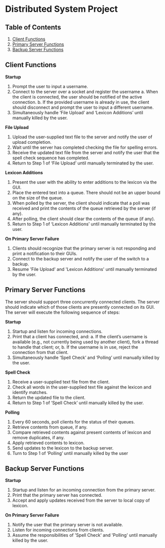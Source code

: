 # Distributed System Project
## Table of Contents
1. [Client Functions](#client-functions)
2. [Primary Server Functions](#primary-server-functions)
3. [Backup Server Functions](#backup-server-functions)

## Client Functions
**Startup**
1. Prompt the user to input a username.
2. Connect to the server over a socket and register the username
    a. When the client is connected, the user should be notified of the active connection.
    b. If the provided username is already in use, the client should disconnect and prompt the user to input a
       different username.
3. Simultaneously handle ‘File Upload’ and ‘Lexicon Additions’ until manually killed by the user.

**File Upload**
1. Upload the user-supplied text file to the server and notify the user of upload completion.
2. Wait until the server has completed checking the file for spelling errors.
3. Receive the updated text file from the server and notify the user that the spell check sequence has completed.
4. Return to Step 1 of ‘File Upload’ until manually terminated by the user.

**Lexicon Additions**
1. Present the user with the ability to enter additions to the lexicon via the GUI.
2. Place the entered text into a queue. There should not be an upper bound on the size of the queue.
3. When polled by the server, the client should indicate that a poll was received and print the contents of the
queue retrieved by the server (if any).
4. After polling, the client should clear the contents of the queue (if any).
5. Return to Step 1 of ‘Lexicon Additions’ until manually terminated by the user.

**On Primary Server Failure**
1. Clients should recognize that the primary server is not responding and print a notification to their GUIs.
2. Connect to the backup server and notify the user of the switch to a backup.
3. Resume 'File Upload' and 'Lexicon Additions' until manually terminated by the user.

## Primary Server Functions
The server should support three concurrently connected clients. The server should indicate which of those clients are
presently connected on its GUI. The server will execute the following sequence of steps:

**Startup**
1. Startup and listen for incoming connections.
2. Print that a client has connected, and:
  a. If the client’s username is available (e.g., not currently being used by another client), fork a thread to
     handle that client; or,
  b. If the username is in use, reject the connection from that client.
3. Simultaneously handle ‘Spell Check’ and ‘Polling’ until manually killed by the user.

**Spell Check**
1. Receive a user-supplied text file from the client.
2. Check all words in the user-supplied text file against the lexicon and identify matches.
3. Return the updated file to the client.
4. Return to Step 1 of ‘Spell Check’ until manually killed by the user.

**Polling**
1. Every 60 seconds, poll clients for the status of their queues.
2. Retrieve contents from queue, if any.
3. Compare retrieved contents against present contents of lexicon and remove duplicates, if any.
4. Apply retrieved contents to lexicon.
5. Send updates to the lexicon to the backup server.
6. Turn to Step 1 of ‘Polling’ until manually killed by the user

## Backup Server Functions
**Startup**
1. Startup and listen for an incoming connection from the primary server.
2. Print that the primary server has connected.
3. Accept and apply updates received from the server to local copy of lexicon.

**On Primary Server Failure**
1. Notify the user that the primary server is not available.
2. Listen for incoming connections from clients.
3. Assume the responsibilities of 'Spell Check' and 'Polling' until manually killed by the user.
